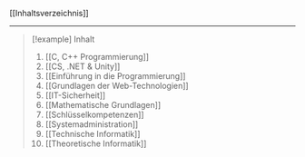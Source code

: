 [[Inhaltsverzeichnis]]

---

> [!example] Inhalt
> 1. [[C, C++ Programmierung]]
> 2. [[CS, .NET & Unity]]
> 3. [[Einführung in die Programmierung]]
> 4. [[Grundlagen der Web-Technologien]]
> 5. [[IT-Sicherheit]]
> 6. [[Mathematische Grundlagen]]
> 7. [[Schlüsselkompetenzen]]
> 8. [[Systemadministration]]
> 9. [[Technische Informatik]]
> 10. [[Theoretische Informatik]]
